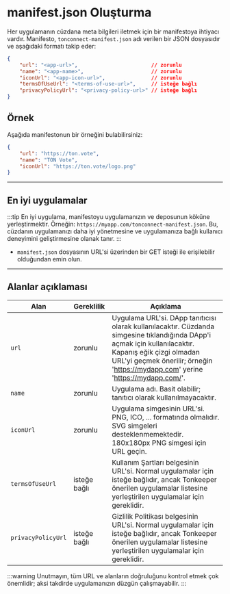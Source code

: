 # manifest.json Oluşturma

Her uygulamanın cüzdana meta bilgileri iletmek için bir manifestoya ihtiyacı vardır. Manifesto, `tonconnect-manifest.json` adı verilen bir JSON dosyasıdır ve aşağıdaki formatı takip eder:

```json
{
    "url": "<app-url>",                        // zorunlu
    "name": "<app-name>",                      // zorunlu
    "iconUrl": "<app-icon-url>",               // zorunlu
    "termsOfUseUrl": "<terms-of-use-url>",     // isteğe bağlı
    "privacyPolicyUrl": "<privacy-policy-url>" // isteğe bağlı
}
```

## Örnek

Aşağıda manifestonun bir örneğini bulabilirsiniz:

```json
{
    "url": "https://ton.vote",
    "name": "TON Vote",
    "iconUrl": "https://ton.vote/logo.png"
}
```

---

## En iyi uygulamalar

:::tip
En iyi uygulama, manifestoyu uygulamanızın ve deposunun köküne yerleştirmektir. Örneğin: `https://myapp.com/tonconnect-manifest.json`. Bu, cüzdanın uygulamanızı daha iyi yönetmesine ve uygulamanıza bağlı kullanıcı deneyimini geliştirmesine olanak tanır.
:::

- `manifest.json` dosyasının URL'si üzerinden bir GET isteği ile erişilebilir olduğundan emin olun.

---

## Alanlar açıklaması

| Alan                  | Gereklilik | Açıklama |
|-----------------------|------------|----------|
| `url`                 | zorunlu    | Uygulama URL'si. DApp tanıtıcısı olarak kullanılacaktır. Cüzdanda simgesine tıklandığında DApp'i açmak için kullanılacaktır. Kapanış eğik çizgi olmadan URL'yi geçmek önerilir; örneğin 'https://mydapp.com' yerine 'https://mydapp.com/'. |
| `name`                | zorunlu    | Uygulama adı. Basit olabilir; tanıtıcı olarak kullanılmayacaktır. |
| `iconUrl`            | zorunlu    | Uygulama simgesinin URL'si. PNG, ICO, ... formatında olmalıdır. SVG simgeleri desteklenmemektedir. 180x180px PNG simgesi için URL geçin. |
| `termsOfUseUrl`      | isteğe bağlı | Kullanım Şartları belgesinin URL'si. Normal uygulamalar için isteğe bağlıdır, ancak Tonkeeper önerilen uygulamalar listesine yerleştirilen uygulamalar için gereklidir. |
| `privacyPolicyUrl`    | isteğe bağlı | Gizlilik Politikası belgesinin URL'si. Normal uygulamalar için isteğe bağlıdır, ancak Tonkeeper önerilen uygulamalar listesine yerleştirilen uygulamalar için gereklidir. |

:::warning
Unutmayın, tüm URL ve alanların doğruluğunu kontrol etmek çok önemlidir; aksi takdirde uygulamanızın düzgün çalışmayabilir.
:::
